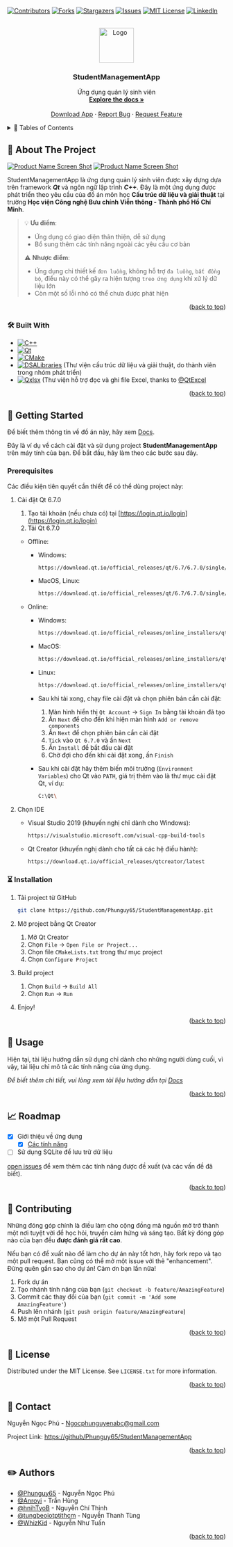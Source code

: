 <!-- Improved compatibility of back to top link: See: https://github.com/othneildrew/Best-README-Template/pull/73 -->
<a name="readme-top"></a>
<!--
*** Thanks for checking out the Best-README-Template. If you have a suggestion
*** that would make this better, please fork the repo and create a pull request
*** or simply open an issue with the tag "enhancement".
*** Don't forget to give the project a star!
*** Thanks again! Now go create something AMAZING! :D
-->

<!-- PROJECT SHIELDS -->
<!--
*** I'm using markdown "reference style" links for readability.
*** Reference links are enclosed in brackets [ ] instead of parentheses ( ).
*** See the bottom of this document for the declaration of the reference variables
*** for contributors-url, forks-url, etc. This is an optional, concise syntax you may use.
*** https://www.markdownguide.org/basic-syntax/#reference-style-links
-->
[![Contributors][contributors-shield]][contributors-url]
[![Forks][forks-shield]][forks-url]
[![Stargazers][stars-shield]][stars-url]
[![Issues][issues-shield]][issues-url]
[![MIT License][license-shield]][license-url]
[![LinkedIn][linkedin-shield]][linkedin-url]

<!-- PROJECT LOGO -->
<br />
<div align="center">
  <a href="https://github.com/Phunguy65/StudentManagementApp">
    <img src="assets/images/StudentManagementAppIcon.png" alt="Logo" width="80" height="80">
  </a>

<h3 align="center">StudentManagementApp</h3>

  <p align="center">
    Ứng dụng quản lý sinh viên
    <br />
    <a href="https://github.com/Phunguy65/StudentManagementApp/"><strong>Explore the docs »</strong></a>
    <br />
    <br />
    <a href="https://github.com/Phunguy65/StudentManagementApp">Download App</a>
    ·
    <a href="https://github.com/github_username/repo_name/issues/new?labels=bug&template=bug-report---.md">Report Bug</a>
    ·
    <a href="https://github.com/github_username/repo_name/issues/new?labels=enhancement&template=feature-request---.md">Request Feature</a>
  </p>
</div>

<!-- TABLE OF CONTENTS -->
<details>
  <summary>&#128221; Tables of Contents</summary>
  <ol>
    <li>
      <a href="#monocle_face-about-the-project">About The Project</a>
      <ul>
        <li><a href="#hammer_and_wrench-built-with">Built With</a></li>
      </ul>
    </li>
    <li>
      <a href="#checkered_flag-getting-started">Getting Started</a>
      <ul>
        <li><a href="#prerequisites">Prerequisites</a></li>
        <li><a href="#hourglass_flowing_sand-installation">Installation</a></li>
      </ul>
    </li>
    <li><a href="#dart-usage">Usage</a></li>
    <li><a href="#chart_with_upwards_trend-roadmap">Roadmap</a></li>
    <li><a href="#tada-contributing">Contributing</a></li>
    <li><a href="#page_with_curl-license">License</a></li>
    <li><a href="#email-contact">Contact</a></li>
    <li><a href="#pencil2-authors">Authors</a></li>
  </ol>
</details>

<!-- ABOUT THE PROJECT -->
## :monocle_face: About The Project

[![Product Name Screen Shot][product-screenshot-01]](https://example.com)
[![Product Name Screen Shot][product-screenshot-02]](https://example.com)

StudentManagementApp là ứng dụng quản lý sinh viên được xây dựng dựa trên framework ***Qt*** và ngôn ngữ lập trình ***C++***.
Đây là một ứng dụng được phát triển theo yêu cầu của đồ án môn học **Cấu trúc dữ liệu và giải thuật** tại trường **Học viện Công nghệ Bưu chính Viễn thông - Thành phố Hồ Chí Minh**.

> :bulb: **Ưu điểm**:
>
> * Ứng dụng có giao diện thân thiện, dễ sử dụng
> * Bổ sung thêm các tính năng ngoài các yêu cầu cơ bản
>
> :warning: **Nhược điểm**:
>
> * Ứng dụng chỉ thiết kế `đơn luồng`, không hỗ trợ `đa luồng`, `bất đồng bộ`, điều này có thể gây ra hiện tượng `treo ứng dụng` khi xử lý dữ liệu lớn
> * Còn một số lỗi nhỏ có thể chưa được phát hiện

<p align="right">(<a href="#readme-top">back to top</a>)</p>

### :hammer_and_wrench: Built With

* [![C++][cplusplus]][cplusplus-url]
* [![Qt][qt]][qt-url]
* [![CMake][cmake]][cmake-url]
* [![DSALibraries][dsalibraries]][dsalibraries-url] (Thư viện cấu trúc dữ liệu và giải thuật, do thành viên trong nhóm phát triển)
* [![Qxlsx][qxlsx]][qxlsx-url] (Thư viện hỗ trợ đọc và ghi file Excel, thanks to [@QtExcel](https://github.com/QtExcel)

<p align="right">(<a href="#readme-top">back to top</a>)</p>

<!-- GETTING STARTED -->
## :checkered_flag: Getting Started

Để biết thêm thông tin về đồ án này, hãy xem [Docs](../docs).

Đây là ví dụ về cách cài đặt và sử dụng project **StudentManagementApp** trên máy tính của bạn. Để bắt đầu, hãy làm theo các bước sau đây.

### Prerequisites

Các điều kiện tiên quyết cần thiết để có thể dùng project này:

1. Cài đặt Qt 6.7.0

    1. Tạo tải khoản (nếu chưa có) tại [https://login.qt.io/login](https://login.qt.io/login)
    2. Tải Qt 6.7.0

      * Offline:
        * Windows:

          ```sh
          https://download.qt.io/official_releases/qt/6.7/6.7.0/single/qt-everywhere-src-6.7.0.zip
          ```

        * MacOS, Linux:

          ```sh
          https://download.qt.io/official_releases/qt/6.7/6.7.0/single/qt-everywhere-src-6.7.0.tar.xz
          ```

      * Online:

          * Windows:

            ```sh
            https://download.qt.io/official_releases/online_installers/qt-unified-windows-x64-online.exe
            ```

          * MacOS:

            ```sh
            https://download.qt.io/official_releases/online_installers/qt-unified-mac-x64-online.dmg
            ```

          * Linux:

            ```sh
            https://download.qt.io/official_releases/online_installers/qt-unified-linux-x64-online.run
            ```

          * Sau khi tải xong, chạy file cài đặt và chọn phiên bản cần cài đặt:
            1. Màn hình hiển thị `Qt Account` -> `Sign In` bằng tài khoản đã tạo
            2. Ấn `Next` để cho đến khi hiện màn hình `Add or remove components`
            3. Ấn `Next` để chọn phiên bản cần cài đặt
            4. `Tick` vào `Qt 6.7.0` và ấn `Next`
            5. Ấn `Install` để bắt đầu cài đặt
            6. Chờ đợi cho đến khi cài đặt xong, ấn `Finish`
          * Sau khi cài đặt hãy thêm biến môi trường (`Environment Variables`) cho Qt vào `PATH`, giá trị thêm vào là thư mục cài đặt Qt, ví dụ:

            ```sh
            C:\Qt\
            ```

2. Chọn IDE

    * Visual Studio 2019 (khuyến nghị chỉ dành cho Windows):

      ```sh
      https://visualstudio.microsoft.com/visual-cpp-build-tools
      ```

    * Qt Creator (khuyến nghị dành cho tất cả các hệ điều hành):

        ```sh
        https://download.qt.io/official_releases/qtcreator/latest
        ```

### :hourglass_flowing_sand: Installation

1. Tải project từ GitHub

   ```sh
   git clone https://github.com/Phunguy65/StudentManagementApp.git
   ```

2. Mở project bằng Qt Creator

    1. Mở Qt Creator
    2. Chọn `File` -> `Open File or Project...`
    3. Chọn file `CMakeLists.txt` trong thư mục project
    4. Chọn `Configure Project`

3. Build project

    1. Chọn `Build` -> `Build All`
    2. Chọn `Run` -> `Run`

4. Enjoy!

<p align="right">(<a href="#readme-top">back to top</a>)</p>

<!-- USAGE EXAMPLES -->
## :dart: Usage

Hiện tại, tài liệu hướng dẫn sử dụng chỉ dành cho những người dùng cuối, vì vậy, tài liệu chỉ mô tả các tính năng của ứng dụng.

*Để biết thêm chi tiết, vui lòng xem tài liệu hướng dẫn tại [Docs](../docs)*

<p align="right">(<a href="#readme-top">back to top</a>)</p>

<!-- ROADMAP -->
## :chart_with_upwards_trend: Roadmap

* [x] Giới thiệu về ứng dụng
  * [x] [Các tính năng](../docs/FeatureRequest.md)
* [ ] Sử dụng SQLite để lưu trữ dữ liệu

[open issues](https://github/Phunguy65/StudentManagementApp/issues) để xem thêm các tính năng được đề xuất (và các vấn đề đã biết).

<p align="right">(<a href="#readme-top">back to top</a>)</p>

<!-- CONTRIBUTING -->
## :tada: Contributing

Những đóng góp chính là điều làm cho cộng đồng mã nguồn mở trở thành một nơi tuyệt vời để học hỏi, truyền cảm hứng và sáng tạo. Bất kỳ đóng góp nào của bạn đều **được đánh giá rất cao**.

Nếu bạn có đề xuất nào để làm cho dự án này tốt hơn, hãy fork repo và tạo một pull request. Bạn cũng có thể mở một issue với thẻ "enhancement".
Đừng quên gắn sao cho dự án! Cảm ơn bạn lần nữa!

1. Fork dự án
2. Tạo nhánh tính năng của bạn (`git checkout -b feature/AmazingFeature`)
3. Commit các thay đổi của bạn (`git commit -m 'Add some AmazingFeature'`)
4. Push lên nhánh (`git push origin feature/AmazingFeature`)
5. Mở một Pull Request

<p align="right">(<a href="#readme-top">back to top</a>)</p>

<!-- LICENSE -->
## :page_with_curl: License

Distributed under the MIT License. See `LICENSE.txt` for more information.

<p align="right">(<a href="#readme-top">back to top</a>)</p>

<!-- CONTACT -->
## :email: Contact

Nguyễn Ngọc Phú - <Ngocphunguyenabc@gmail.com>

Project Link: [https://github/Phunguy65/StudentManagementApp](https://github/Phunguy65/StudentManagementApp)

<p align="right">(<a href="#readme-top">back to top</a>)</p>

<!-- ACKNOWLEDGMENTS -->
## :pencil2: Authors

* [@Phunguy65](https://github/Phunguy65) - Nguyễn Ngọc Phú
* [@Anroyi](https://github/Anroyi) - Trần Hùng
* [@hnihTyoB](https://github/hnihTyoB) - Nguyễn Chí Thịnh
* [@tungbeoiotptithcm](https://github.com/tungbeoiotptithcm) - Nguyễn Thanh Tùng
* [@WhizKid](https://github.com/tuannguyen1229) - Nguyễn Như Tuấn

<p align="right">(<a href="#readme-top">back to top</a>)</p>

<!-- MARKDOWN LINKS & IMAGES -->
<!-- https://www.markdownguide.org/basic-syntax/#reference-style-links -->
[contributors-shield]: https://img.shields.io/github/contributors/Phunguy65/StudentManagementApp.svg?style=for-the-badge
[contributors-url]: https://github.com/Phunguy65/StudentManagementApp/graphs/contributors
[forks-shield]: https://img.shields.io/github/forks/Phunguy65/StudentManagementApp.svg?style=for-the-badge
[forks-url]: https://github.com/Phunguy65/StudentManagementApp/forks
[stars-shield]: https://img.shields.io/github/stars/Phunguy65/StudentManagementApp.svg?style=for-the-badge
[stars-url]: https://github.com/Phunguy65/StudentManagementApp/stargazers
[issues-shield]: https://img.shields.io/github/issues/Phunguy65/StudentManagementApp.svg?style=for-the-badge
[issues-url]: https://github.com/Phunguy65/StudentManagementApp/issues
[license-shield]: https://img.shields.io/github/license/Phunguy65/StudentManagementApp.svg?style=for-the-badge
[license-url]: https://github.com/Phunguy65/StudentManagementApp/blob/master/LICENSE.txt
[linkedin-shield]: https://img.shields.io/badge/-LinkedIn-black.svg?style=for-the-badge&logo=linkedin&colorB=555
[linkedin-url]: https://www.linkedin.com/in/ph%C3%BA-nguy%E1%BB%85n-ng%E1%BB%8Dc-82084a287/
[product-screenshot-01]: assets/images/OverviewTab.png
[product-screenshot-02]: assets/images/StatisticsTab.png
[cplusplus]: https://img.shields.io/badge/c++-23-00599C?style=flat&logo=cplusplus&logoColor=blue
[cplusplus-url]: https://isocpp.org/
[qt]: https://img.shields.io/badge/Qt-6.7.0-41CD52?style=flat&logo=qt&logoColor=#41CD52
[qt-url]: https://www.qt.io/
[cmake]: https://img.shields.io/badge/CMake-3.21.1-blue?style=flat&logo=cmake&logoColor=#064F8C
[cmake-url]: https://cmake.org/
[dsalibraries]: https://img.shields.io/badge/DSALibraries-1.0.0-FFA500?style=flat&logo=github&logoColor=FFA500
[dsalibraries-url]: https://github.com/Phunguy65/DSALibraries
[qxlsx]: https://img.shields.io/badge/QXlsx-1.4.8-FF0000?style=flat&logo=github&logoColor=FF0000
[qxlsx-url]: https://github.com/QtExcel/QXlsx

